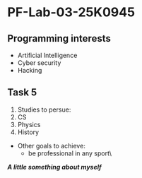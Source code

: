 # PF-Lab-03-25K0945
## Programming interests
* Artificial Intelligence
* Cyber security
* Hacking
## Task 5
1. Studies to persue:
  1. CS
  2. Physics
  3. History
* Other goals to achieve:
  - be professional in any sport\


***A little something about myself***

